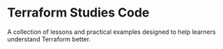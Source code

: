 # Terraform Studies Code

A collection of lessons and practical examples designed to help learners understand Terraform better.

